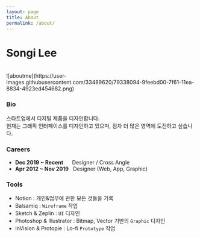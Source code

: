 ```yaml
---
layout: page
title: About
permalink: /about/
---
```


<h1>Songi Lee</h1>
<br />
![aboutme](https://user-images.githubusercontent.com/33489620/79338094-9feebd00-7f61-11ea-8834-4923ed454682.png)

### Bio
스타트업에서 디지털 제품을 디자인합니다.<br />
현재는 그래픽 인터페이스를 디자인하고 있으며, 점차 더 많은 영역에 도전하고 싶습니다.

### Careers
<ul class="about">
  <li><b>Dec 2019 ~ Recent</b> &nbsp;&nbsp;&nbsp;&nbsp; Designer / Cross Angle</li>
  <li><b>Apr 2012 ~ Nov 2019</b> &nbsp; Designer (Web, App, Graphic)</li>
</ul>

### Tools
- Notion : 개인&업무에 관한 모든 것들을 기록
- Balsamiq : <code>Wireframe</code> 작업
- Sketch & Zeplin : <code>UI</code> 디자인
- Photoshop & Illustrator : Bitmap, Vector 기반의 <code>Graphic</code> 디자인
- InVision & Protopie : Lo-fi <code>Prototype</code> 작업
